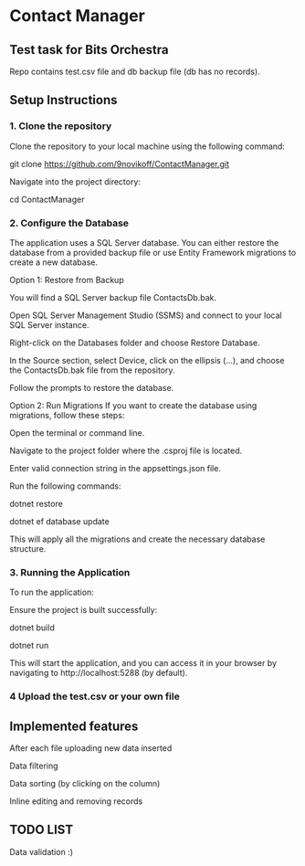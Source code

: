 # Contact Manager
## Test task for Bits Orchestra

Repo contains test.csv file and db backup file (db has no records).

## Setup Instructions
### 1. Clone the repository
Clone the repository to your local machine using the following command:

git clone https://github.com/9novikoff/ContactManager.git

Navigate into the project directory:

cd ContactManager

### 2. Configure the Database
The application uses a SQL Server database. You can either restore the database from a provided backup file or use Entity Framework migrations to create a new database.

Option 1: Restore from Backup

You will find a SQL Server backup file ContactsDb.bak.

Open SQL Server Management Studio (SSMS) and connect to your local SQL Server instance.

Right-click on the Databases folder and choose Restore Database.

In the Source section, select Device, click on the ellipsis (...), and choose the ContactsDb.bak file from the repository.

Follow the prompts to restore the database.

Option 2: Run Migrations
If you want to create the database using migrations, follow these steps:

Open the terminal or command line.

Navigate to the project folder where the .csproj file is located.

Enter valid connection string in the appsettings.json file.

Run the following commands:

dotnet restore

dotnet ef database update

This will apply all the migrations and create the necessary database structure.

### 3. Running the Application
To run the application:

Ensure the project is built successfully:

dotnet build

dotnet run

This will start the application, and you can access it in your browser by navigating to http://localhost:5288 (by default).

### 4 Upload the test.csv or your own file 

## Implemented features
After each file uploading new data inserted

Data filtering

Data sorting (by clicking on the column)

Inline editing and removing records


## TODO LIST

Data validation :)
